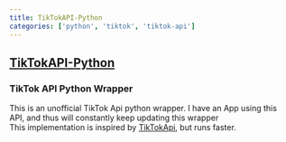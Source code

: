 ```yaml
---
title: TikTokAPI-Python
categories: ['python', 'tiktok', 'tiktok-api']
---
```

## [TikTokAPI-Python](https://github.com/avilash/TikTokAPI-Python)

### TikTok API Python Wrapper


This is an unofficial TikTok Api python wrapper. I have an App using this API, and thus will constantly keep updating this wrapper  
This implementation is inspired by [TikTokApi](https://github.com/davidteather/TikTok-Api/), but runs faster.  

